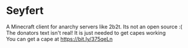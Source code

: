 # Seyfert
A Minecraft client for anarchy servers like 2b2t. Its not an open source :(  
The donators text isn't real! It is just needed to get capes working  
You can get a cape at https://bit.ly/375qeLn
